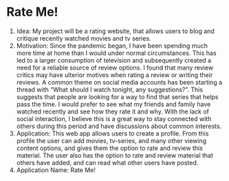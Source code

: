 # Rate Me!

1. Idea: My project will be a rating website, that allows users to blog and critique recently
   watched movies and tv series.
2. Motivation: Since the pandemic began, I have been spending much more time at home
   than I would under normal circumstances. This has led to a larger consumption of
   television and subsequently created a need for a reliable source of review options. I
   found that many review critics may have ulterior motives when rating a review or writing
   their reviews. A common theme on social media accounts has been starting a thread
   with “What should I watch tonight, any suggestions?”. This suggests that people are
   looking for a way to find that series that helps pass the time. I would prefer to see what
   my friends and family have watched recently and see how they rate it and why. With
   the lack of social interaction, I believe this is a great way to stay connected with others
   during this period and have discussions about common interests.
3. Application: This web app allows users to create a profile. From this profile the user can
   add movies, tv-series, and many other viewing content options,
   and gives them the option to rate and review this material. The user also has the option to rate
   and review material that others have added, and can read what other users have posted.
4. Application Name: Rate Me!
